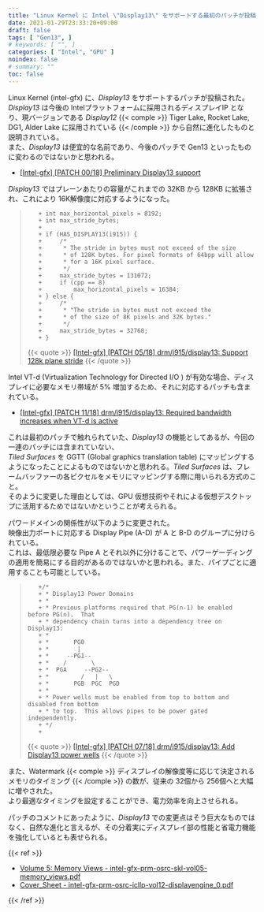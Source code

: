 ```yaml
---
title: "Linux Kernel に Intel \"Display13\" をサポートする最初のパッチが投稿される"
date: 2021-01-29T23:33:20+09:00
draft: false
tags: [ "Gen13", ]
# keywords: [ "", ]
categories: [ "Intel", "GPU" ]
noindex: false
# summary: ""
toc: false
---
```


Linux Kernel (intel-gfx) に、*Display13* をサポートするパッチが投稿された。  
*Display13* は今後の Intelプラットフォームに採用されるディスプレイIP となり、現バージョンである *Display12* {{< comple >}} Tiger Lake, Rocket Lake, DG1, Alder Lake に採用されている {{< /comple >}} から自然に進化したものと説明されている。  
また、*Display13* は便宜的な名前であり、今後のパッチで Gen13 といったものに変わるのではないかと思われる。  

 * [[Intel-gfx] [PATCH 00/18] Preliminary Display13 support](https://lists.freedesktop.org/archives/intel-gfx/2021-January/259621.html)

*Display13* ではプレーンあたりの容量がこれまでの 32KB から 128KB に拡張され、これにより 16K解像度に対応するようになった。  

 >        +	int max_horizontal_pixels = 8192;
 >        +	int max_stride_bytes;
 >        +
 >        +	if (HAS_DISPLAY13(i915)) {
 >        +		/*
 >        +		 * The stride in bytes must not exceed of the size
 >        +		 * of 128K bytes. For pixel formats of 64bpp will allow
 >        +		 * for a 16K pixel surface.
 >        +		 */
 >        +		max_stride_bytes = 131072;
 >        +		if (cpp == 8)
 >        +			max_horizontal_pixels = 16384;
 >        +	} else {
 >        +		/*
 >        +		 * "The stride in bytes must not exceed the
 >        +		 * of the size of 8K pixels and 32K bytes."
 >        +		 */
 >        +		max_stride_bytes = 32768;
 >        +	}
 >
 > {{< quote >}} [[Intel-gfx] [PATCH 05/18] drm/i915/display13: Support 128k plane stride](https://lists.freedesktop.org/archives/intel-gfx/2021-January/259627.html) {{< /quote >}}

Intel VT-d (Virtualization Technology for Directed I/O ) が有効な場合、ディスプレイに必要なメモリ帯域が 5% 増加するため、それに対応するパッチも含まれている。  

 * [[Intel-gfx] [PATCH 11/18] drm/i915/display13: Required bandwidth increases when VT-d is active](https://lists.freedesktop.org/archives/intel-gfx/2021-January/259629.html)

これは最初のパッチで触れられていた、*Display13* の機能としてあるが、今回の一連のパッチには含まれていない、  
*Tiled Surfaces* を GGTT (Global graphics translation table) にマッピングするようになったことによるものではないかと思われる。*Tiled Surfaces* は、フレームバッファーの各ピクセルをメモリにマッピングする際に用いられる方式のこと。  
そのように変更した理由としては、GPU 仮想技術やそれによる仮想デスクトップに活用するためではないかということが考えられる。  

パワードメインの関係性が以下のように変更された。  
映像出力ポートに対応する Display Pipe (A-D) が A と B-D のグループに分けられている。  
これは、最低限必要な Pipe A とそれ以外に分けることで、パワーゲーディングの適用を簡易にする目的があるのではないかと思われる。また、パイプごとに適用することも可能としている。  


 >        +/*
 >        + * Display13 Power Domains
 >        + *
 >        + * Previous platforms required that PG(n-1) be enabled before PG(n).  That
 >        + * dependency chain turns into a dependency tree on Display13:
 >        + *
 >        + *       PG0
 >        + *        |
 >        + *     --PG1--
 >        + *    /       \
 >        + *  PGA     --PG2--
 >        + *         /   |   \
 >        + *       PGB  PGC  PGD
 >        + *
 >        + * Power wells must be enabled from top to bottom and disabled from bottom
 >        + * to top.  This allows pipes to be power gated independently.
 >        + */
 >        +
 >
 > {{< quote >}} [[Intel-gfx] [PATCH 07/18] drm/i915/display13: Add Display13 power wells](https://lists.freedesktop.org/archives/intel-gfx/2021-January/259628.html) {{< /quote >}}

また、Watermark {{< comple >}} ディスプレイの解像度等に応じて決定されるメモリのタイミング {{< /comple >}} の数が、従来の 32個から 256個へと大幅に増やされた。  
より最適なタイミングを設定することができ、電力効率を向上させられる。  

パッチのコメントにあったように、*Display13* での変更点はそう巨大なものではなく、自然な進化と言えるが、その分着実にディスプレイ部の性能と省電力機能を強化しているとも表せられる。  

{{< ref >}}

 * [Volume 5: Memory Views - intel-gfx-prm-osrc-skl-vol05-memory_views.pdf](https://01.org/sites/default/files/documentation/intel-gfx-prm-osrc-skl-vol05-memory_views.pdf)
 * [Cover_Sheet - intel-gfx-prm-osrc-icllp-vol12-displayengine_0.pdf](https://01.org/sites/default/files/documentation/intel-gfx-prm-osrc-icllp-vol12-displayengine_0.pdf)

{{< /ref >}}
